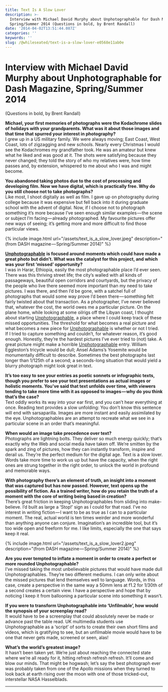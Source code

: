 ```yaml
---
title: Text Is A Slow Lover
description: >-
  Interview with Michael David Murphy about Unphotographable for Dash Magazine,
  Spring/Summer 2014 (Questions in bold, by Brent Randall)
date: '2014-04-02T13:51:44.087Z'
categories: ''
keywords: ''
slug: /@whileseated/text-is-a-slow-lover-e0568e11ab0e
---
```


# Interview with Michael David Murphy about Unphotographable for Dash Magazine, Spring/Summer 2014

(Questions in bold, by Brent Randall)

**Michael, your first memories of photographs were the Kodachrome slides of holidays with your grandparents. What was it about those images and that time that spurred your interest in photography?**  
I grew up in a US military family. We were always moving; East Coast, West Coast, lots of zigzagging and new schools. Nearly every Christmas I would see the Kodachromes my grandfather took. He was an amateur but knew what he liked and was good at it. The shots were satisfying because they never changed; they told the story of who my relatives were, how time passes and, by extension, whispered to me about who I was and might become.

**You abandoned taking photos due to the cost of processing and developing film. Now we have digital, which is practically free. Why do you still choose not to take photographs?**  
Like most, I shoot digitally as well as film. I gave up on photography during college because it was expensive but fell back into it during graduate school with the advent of digital. Now, if I choose not to photograph something it’s more because I’ve seen enough similar examples — the scene or subject I’m facing — already photographed. My favourite pictures offer new ways of seeing; it’s getting more and more difficult to find those particular views.

{% include image.html url="/assets/text_is_a_slow_lover.jpeg" description="(from DASH magazine — Spring/Summer 2014)" %}

[**Unphotographable**](http://unphotographable.com/) **is focused around moments which could have made a great photo but didn’t. What was the catalyst for this project, and which was your first ‘missed’ opportunity?**  
I was in Harar, Ethiopia, easily the most photographable place I’d ever seen. There was this thriving street life; the city’s walled with all kinds of passageways, beautiful open corridors and courtyards, but the privacy of the people who live there seemed more important than my need to take pictures. I was there, and then I’d be gone, with a satchel full of photographs that would some way prove I’d been there — something felt fairly twisted about that transaction. As a photographer, I’ve never believed that, whatever the cost, the world owes me a particular picture. On the plane home, while looking at some oilrigs off the Libyan coast, I thought about starting [Unphotographable](http://unphotographable.com/), a place where I could keep track of these missed opportunities. The threshold for what becomes a real picture and what becomes a new piece for [Unphotographable](http://unphotographable.com/) is whether or not I tried. If I tried to capture something and couldn’t, for whatever reason, it’s good enough. Honestly, they’re the hardest pictures I’ve ever tried to (not) take. A great picture might make a horrible [Unphotographable](http://unphotographable.com/) entry. William Eggleston’s tricycle would be dull; Ansel Adams’s Yosemite would be monumentally difficult to describe. Sometimes the best photographs last longer than 1/125th of a second; a seconds-long situation that would yield a blurry photograph might look great in text.

**It’s too easy to see your entries as poetic sonnets or infographic texts, though you prefer to see your text presentations as actual images or holistic moments. You’ve said that text unfolds over time, with viewers tending to take more time with it as opposed to images — why do you think that’s the case?**  
Text oddly works its way into your ear first, and you can’t hear everything at once. Reading text provides a slow unfolding: You don’t know this sentence will end with sarsaparilla. Images are more instant and easily assimilated by the eye. Unphotographables are an attempt to recreate what we see in a particular scene in an order that’s meaningful.

**When would an image take precedence over text?**  
Photographs are lightning bolts. They deliver so much energy quickly; that’s exactly why the Web and social media have taken off. We’re smitten by the spark and zing of pictures, how they can instantly transform, inspire and derail us. They’re the perfect medium for the digital age. Text is a slow lover. Words take more time to work us up but have the capacity, when the right ones are strung together in the right order, to unlock the world in profound and memorable ways.

**With photography there’s an element of truth, an insight into a moment that was captured but has now passed. However, text opens up the possibility of fiction. As a trained writer, how do you retain the truth of a moment with the core of writing being based in creation?**  
There’s great friction in keeping Unphotographables from sliding into make-believe. I’d built as large a ‘Stop!’ sign as I could for that road. I’ve no interest in writing fiction — I want to be as true as I can to a particular moment. The real, actual world is ten times weirder and more wonderful than anything anyone can conjure. Imagination’s an incredible tool, but it’s too wide open and freeform for me. I like limits, especially the one that says keep it real.

{% include image.html url="/assets/text_is_a_slow_lover2.jpeg" description="(from DASH magazine — Spring/Summer 2014)" %}

**Are you ever tempted to inflate a moment in order to create a perfect or more rounded Unphotographable?**  
I’ve missed taking the most unbelievable pictures that would have made dull Unphotographables. They’re two different mediums. I can only write about the missed pictures that lend themselves well to language. Words, in this case, create a perspective in the same way a 50mm lens at f1.2 for 1/30th of a second creates a certain view. I have a perspective and hope that by noticing I keep it from ballooning a particular scene into something it wasn’t.

**If you were to transform Unphotographable into ‘Unfilmable’, how would the synopsis of your screenplay read?**  
It would have to be a screenplay that could absolutely never be made or advance past the table read. UK multimedia students use Unphotographable as a ‘script’ of sorts to create their own short films and videos, which is gratifying to see, but an unfilmable movie would have to be one that never gets made, screened or seen, alas!

**What’s the world’s greatest image?**  
It hasn’t been taken yet. We’re just about reaching the connected state where we’re all ready for it, hitting refresh refresh refresh. It’ll come and blow our minds. That might be hogwash; let’s say the best photograph ever was probably taken from one of the Apollo missions when they turned to look back at earth rising over the moon with one of those tricked-out, interstellar NASA Hasselblads.

---
